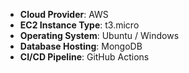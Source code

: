 - **Cloud Provider**: AWS
- **EC2 Instance Type**: t3.micro
- **Operating System**: Ubuntu / Windows
- **Database Hosting**: MongoDB
- **CI/CD Pipeline**: GitHub Actions
